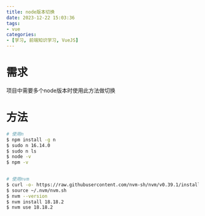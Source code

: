 ```yaml
---
title: node版本切换
date: 2023-12-22 15:03:36
tags:
- vue
categories:
- [学习, 前端知识学习, VueJS]
---
```


# 需求

项目中需要多个node版本时使用此方法做切换

# 方法

```bash
# 使用n
$ npm install -g n
$ sudo n 16.14.0
$ sudo n ls
$ node -v
$ npm -v
 

# 使用nvm
$ curl -o- https://raw.githubusercontent.com/nvm-sh/nvm/v0.39.1/install.sh | bash
$ source ~/.nvm/nvm.sh
$ nvm --version
$ nvm install 18.18.2
$ nvm use 18.18.2
```
